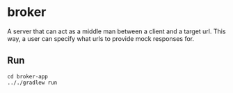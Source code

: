 # broker
A server that can act as a middle man between a client and a target url. This way, a user can specify what urls to provide mock responses for. 

## Run
```shell script
cd broker-app
.././gradlew run
```